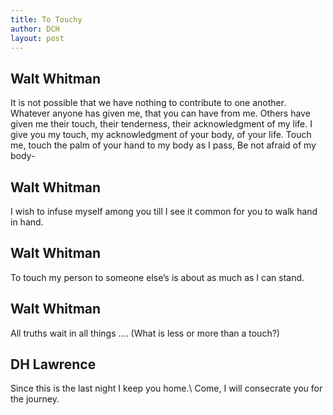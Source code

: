 ```yaml
---
title: To Touchy
author: DCH
layout: post
---
```

## Walt Whitman

It is not possible that we have nothing to contribute to one another. Whatever anyone has given me, that you can have from me. Others have given me their touch, their tenderness, their acknowledgment of my life. I give you my touch, my acknowledgment of your body, of your life. Touch me, touch the palm of your hand to my body as I pass, Be not afraid of my body-

## Walt Whitman

I wish to infuse myself among you till I see it common for you to walk hand in hand.

## Walt Whitman

To touch my person to someone else’s is about as much as I can stand.

## Walt Whitman

All truths wait in all things ….
(What is less or more than a touch?)

## DH Lawrence

Since this is the last night I keep you home.\\
Come, I will consecrate you for the journey.
